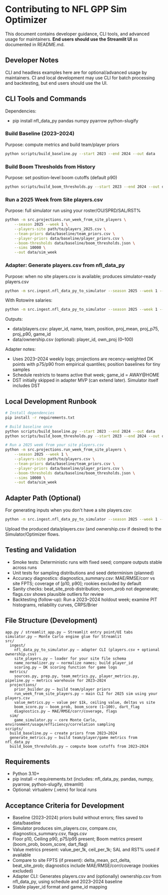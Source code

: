 # Contributing to NFL GPP Sim Optimizer

This document contains developer guidance, CLI tools, and advanced usage for maintainers. **End users should use the Streamlit UI** as documented in README.md.

## Developer Notes

CLI and headless examples here are for optional/advanced usage by maintainers. CI and local development may use CLI for batch processing and backtesting, but end users should use the UI.

## CLI Tools and Commands

Dependencies:
- pip install nfl_data_py pandas numpy pyarrow python-slugify

### Build Baseline (2023–2024)

Purpose: compute metrics and build team/player priors

```bash
python scripts/build_baseline.py --start 2023 --end 2024 --out data
```

### Build Boom Thresholds from History

Purpose: set position-level boom cutoffs (default p90)

```bash
python scripts/build_boom_thresholds.py --start 2023 --end 2024 --out data/baseline/boom_thresholds.json --quantile 0.90
```

### Run a 2025 Week from Site players.csv

Purpose: full simulator run using your roster/OU/SPRD/SAL/RST%

```bash
python -m src.projections.run_week_from_site_players \
    --season 2025 --week 1 \
    --players-site path/to/players_2025.csv \
    --team-priors data/baseline/team_priors.csv \
    --player-priors data/baseline/player_priors.csv \
    --boom-thresholds data/baseline/boom_thresholds.json \
    --sims 10000 \
    --out data/sim_week
```

### Adapter: Generate players.csv from nfl_data_py

Purpose: when no site players.csv is available; produces simulator-ready players.csv

```bash
python -m src.ingest.nfl_data_py_to_simulator --season 2025 --week 1 --site dk --out data/
```

With Rotowire salaries:
```bash
python -m src.ingest.nfl_data_py_to_simulator --season 2025 --week 1 --site dk --out data/ --rotowire path/to/rotowire-NFL-players.csv
```

Outputs:
- data/players.csv: player_id, name, team, position, proj_mean, proj_p75, proj_p90, game_id  
- data/ownership.csv (optional): player_id, own_proj (0–100)

Adapter notes:
- Uses 2023–2024 weekly logs; projections are recency-weighted DK points with p75/p90 from empirical quantiles; position baselines for tiny samples
- Schedule restricts to teams active that week; game_id = AWAY@HOME
- DST initially skipped in adapter MVP (can extend later). Simulator itself includes DST

## Local Development Runbook

```bash
# Install dependencies
pip install -r requirements.txt

# Build baseline once
python scripts/build_baseline.py --start 2023 --end 2024 --out data
python scripts/build_boom_thresholds.py --start 2023 --end 2024 --out data/baseline/boom_thresholds.json --quantile 0.90

# Run a 2025 week from your site players.csv
python -m src.projections.run_week_from_site_players \
    --season 2025 --week 1 \
    --players-site path/to/players.csv \
    --team-priors data/baseline/team_priors.csv \
    --player-priors data/baseline/player_priors.csv \
    --boom-thresholds data/baseline/boom_thresholds.json \
    --sims 10000 \
    --out data/sim_week
```

## Adapter Path (Optional)

For generating inputs when you don't have a site players.csv:

```bash
python -m src.ingest.nfl_data_py_to_simulator --season 2025 --week 1 --site dk --out data/ [--rotowire path/to/rotowire.csv]
```

Upload the produced data/players.csv (and ownership.csv if desired) to the Simulator/Optimizer flows.

## Testing and Validation

- Smoke tests: Deterministic runs with fixed seed; compare outputs stable across runs
- Unit tests for sampling distributions and seed determinism (planned)
- Accuracy diagnostics: diagnostics_summary.csv: MAE/RMSE/corr vs site FPTS; coverage of [p10, p90]; rookies excluded by default
- Sanity checks: beat_site_prob distribution; boom_prob not degenerate; flags.csv shows plausible outliers for review
- Backtesting (follow-up): Run a 2023–2024 holdout week; examine PIT histograms, reliability curves, CRPS/Brier

## File Structure (Development)

```
app.py / streamlit_app.py — Streamlit entry point/UI tabs
simulator.py — Monte Carlo engine glue for Streamlit
src/
  ingest/
    nfl_data_py_to_simulator.py — adapter CLI (players.csv + optional ownership.csv)
    site_players.py — loader for your site file schema
    name_normalizer.py — normalize names; build player_id
    scoring.py — DK scoring function for game logs
  metrics/
    sources.py, prep.py, team_metrics.py, player_metrics.py, pipeline.py — metrics warehouse for 2023–2024
  projections/
    prior_builder.py — build team/player priors
    run_week_from_site_players.py — main CLI for 2025 sim using your players.csv
    value_metrics.py — value per $1k, ceiling value, deltas vs site
    boom_score.py — boom_prob, boom_score (1–100), dart_flag
    diagnostics.py — MAE/RMSE/corr/coverage, flags
  sim/
    game_simulator.py — core Monte Carlo, environment/usage/efficiency/correlation sampling
scripts/
  build_baseline.py — create priors from 2023–2024
  generate_metrics.py — build team/player/game metrics from nfl_data_py
  build_boom_thresholds.py — compute boom cutoffs from 2023–2024
```

## Requirements

- Python 3.10+
- pip install -r requirements.txt (includes: nfl_data_py, pandas, numpy, pyarrow, python-slugify, streamlit)
- Optional: virtualenv (.venv) for local runs

## Acceptance Criteria for Development

- Baseline (2023–2024) priors build without errors; files saved to data/baseline
- Simulator produces sim_players.csv, compare.csv, diagnostics_summary.csv, flags.csv
- Floor p10, Ceiling p90, p75/p95 present; Boom metrics present (boom_prob, boom_score, dart_flag)
- Value metrics present: value_per_1k, ceil_per_1k; SAL and RST% used if available
- Compare to site FPTS (if present): delta_mean, pct_delta, beat_site_prob; diagnostics include MAE/RMSE/corr/coverage (rookies excluded)
- Adapter CLI: Generates players.csv and (optionally) ownership.csv from nfl_data_py, using schedule and 2023–2024 baseline
- Stable player_id format and game_id mapping